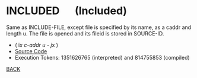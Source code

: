 # INCLUDED &emsp; (Included)
Same as INCLUDE-FILE, except file is specified by its name, as a caddr and length u. The file is opened and its fileid is stored in SOURCE-ID.
* ( i*x c-addr u - j*x )
* [Source Code](../words/file/Included.cs)
* Execution Tokens: 1351626765 (interpreted) and 814755853 (compiled)


[BACK](builtins.md#Included)
